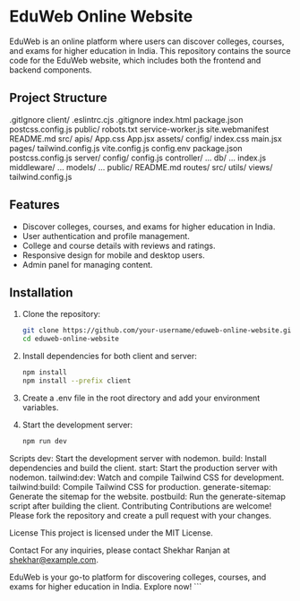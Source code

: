 # EduWeb Online Website

EduWeb is an online platform where users can discover colleges, courses, and exams for higher education in India. This repository contains the source code for the EduWeb website, which includes both the frontend and backend components.

## Project Structure
.gitIgnore client/ .eslintrc.cjs .gitignore index.html package.json postcss.config.js public/ robots.txt service-worker.js site.webmanifest README.md src/ apis/ App.css App.jsx assets/ config/ index.css main.jsx pages/ tailwind.config.js vite.config.js config.env package.json postcss.config.js server/ config/ config.js controller/ ... db/ ... index.js middleware/ ... models/ ... public/ README.md routes/ src/ utils/ views/ tailwind.config.js


## Features

- Discover colleges, courses, and exams for higher education in India.
- User authentication and profile management.
- College and course details with reviews and ratings.
- Responsive design for mobile and desktop users.
- Admin panel for managing content.

## Installation

1. Clone the repository:
   ```sh
   git clone https://github.com/your-username/eduweb-online-website.git
   cd eduweb-online-website
   ```

2. Install dependencies for both client and server:
   ```sh
   npm install
   npm install --prefix client
   ```

4. Create a .env file in the root directory and add your environment variables.

5. Start the development server:
   ```sh
   npm run dev
   ```

Scripts
dev: Start the development server with nodemon.
build: Install dependencies and build the client.
start: Start the production server with nodemon.
tailwind:dev: Watch and compile Tailwind CSS for development.
tailwind:build: Compile Tailwind CSS for production.
generate-sitemap: Generate the sitemap for the website.
postbuild: Run the generate-sitemap script after building the client.
Contributing
Contributions are welcome! Please fork the repository and create a pull request with your changes.

License
This project is licensed under the MIT License.

Contact
For any inquiries, please contact Shekhar Ranjan at shekhar@example.com.

EduWeb is your go-to platform for discovering colleges, courses, and exams for higher education in India. Explore now! ```
   
